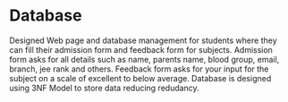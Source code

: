 # Database
Designed Web page and database management for students where they can fill their admission form and feedback form for subjects.
Admission form asks for all details such as name, parents name, blood group, email, branch, jee rank and others.
Feedback form asks for your input for the subject on a scale of excellent to below average.
Database is designed using 3NF Model to store data reducing redudancy.
